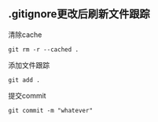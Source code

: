 ## .gitignore更改后刷新文件跟踪

清除cache
```shell
git rm -r --cached .
```

添加文件跟踪
```shell
git add .
```

提交commit
```shell
git commit -m "whatever"
```
